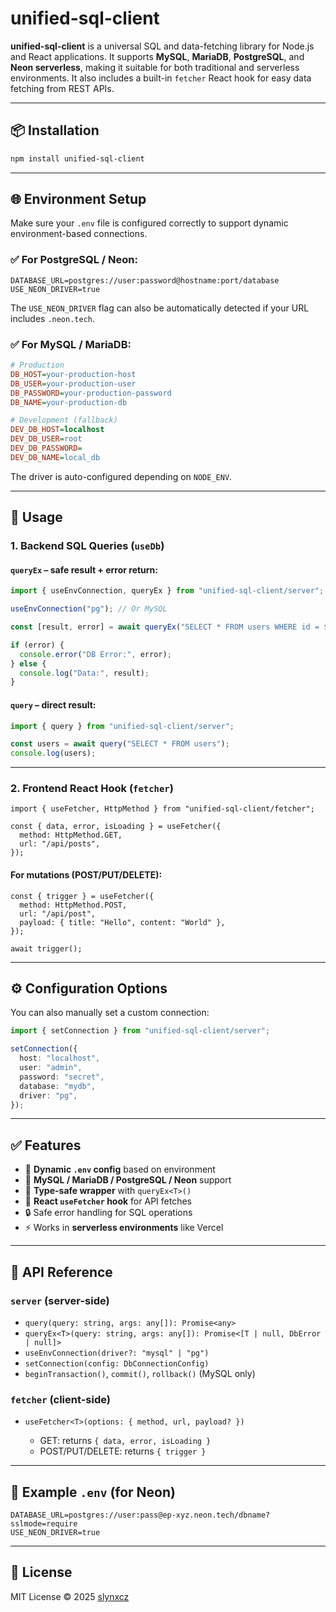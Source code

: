 # unified-sql-client

**unified-sql-client** is a universal SQL and data-fetching library for Node.js and React applications. It supports **MySQL**, **MariaDB**, **PostgreSQL**, and **Neon serverless**, making it suitable for both traditional and serverless environments. It also includes a built-in `fetcher` React hook for easy data fetching from REST APIs.

---

## 📦 Installation

```bash
npm install unified-sql-client
````

---

## 🌐 Environment Setup

Make sure your `.env` file is configured correctly to support dynamic environment-based connections.

### ✅ For PostgreSQL / Neon:

```
DATABASE_URL=postgres://user:password@hostname:port/database
USE_NEON_DRIVER=true
```

The `USE_NEON_DRIVER` flag can also be automatically detected if your URL includes `.neon.tech`.

### ✅ For MySQL / MariaDB:

```ini
# Production
DB_HOST=your-production-host
DB_USER=your-production-user
DB_PASSWORD=your-production-password
DB_NAME=your-production-db

# Development (fallback)
DEV_DB_HOST=localhost
DEV_DB_USER=root
DEV_DB_PASSWORD=
DEV_DB_NAME=local_db
```

The driver is auto-configured depending on `NODE_ENV`.

---

## 🚀 Usage

### 1. Backend SQL Queries (`useDb`)

#### `queryEx` – safe result + error return:

```ts
import { useEnvConnection, queryEx } from "unified-sql-client/server";

useEnvConnection("pg"); // Or MySQL

const [result, error] = await queryEx("SELECT * FROM users WHERE id = $1", [1]);

if (error) {
  console.error("DB Error:", error);
} else {
  console.log("Data:", result);
}
```

#### `query` – direct result:

```ts
import { query } from "unified-sql-client/server";

const users = await query("SELECT * FROM users");
console.log(users);
```

---

### 2. Frontend React Hook (`fetcher`)

```tsx
import { useFetcher, HttpMethod } from "unified-sql-client/fetcher";

const { data, error, isLoading } = useFetcher({
  method: HttpMethod.GET,
  url: "/api/posts",
});
```

#### For mutations (POST/PUT/DELETE):

```tsx
const { trigger } = useFetcher({
  method: HttpMethod.POST,
  url: "/api/post",
  payload: { title: "Hello", content: "World" },
});

await trigger();
```

---

## ⚙️ Configuration Options

You can also manually set a custom connection:

```ts
import { setConnection } from "unified-sql-client/server";

setConnection({
  host: "localhost",
  user: "admin",
  password: "secret",
  database: "mydb",
  driver: "pg",
});
```

---

## ✅ Features

* 🔄 **Dynamic `.env` config** based on environment
* 🧩 **MySQL / MariaDB / PostgreSQL / Neon** support
* 🚀 **Type-safe wrapper** with `queryEx<T>()`
* 🔗 **React `useFetcher` hook** for API fetches
* 🔒 Safe error handling for SQL operations
* ⚡ Works in **serverless environments** like Vercel

---

## 📘 API Reference

### `server` (server-side)

* `query(query: string, args: any[]): Promise<any>`
* `queryEx<T>(query: string, args: any[]): Promise<[T | null, DbError | null]>`
* `useEnvConnection(driver?: "mysql" | "pg")`
* `setConnection(config: DbConnectionConfig)`
* `beginTransaction()`, `commit()`, `rollback()` (MySQL only)

### `fetcher` (client-side)

* `useFetcher<T>(options: { method, url, payload? })`

    * GET: returns `{ data, error, isLoading }`
    * POST/PUT/DELETE: returns `{ trigger }`

---

## 🧪 Example `.env` (for Neon)

```env
DATABASE_URL=postgres://user:pass@ep-xyz.neon.tech/dbname?sslmode=require
USE_NEON_DRIVER=true
```

---

## 📝 License

MIT License © 2025 [slynxcz](https://github.com/slynxcz)